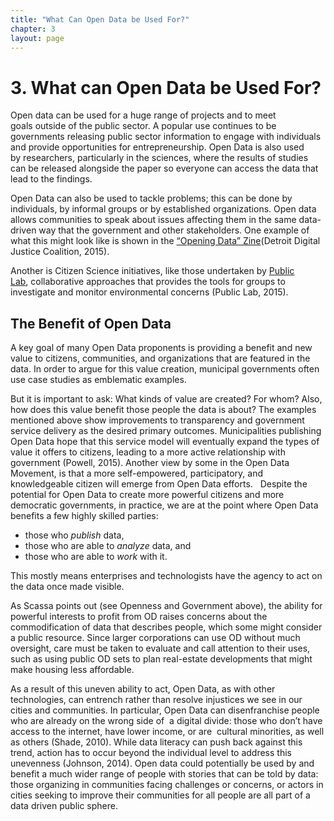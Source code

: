 ```yaml
---
title: "What Can Open Data be Used For?"
chapter: 3
layout: page
---
```


# 3. What can Open Data be Used For?

Open data can be used for a huge range of projects and to meet goals outside of the public sector. A popular use continues to be governments releasing public sector information to engage with individuals and provide opportunities for entrepreneurship. Open Data is also used by researchers, particularly in the sciences, where the results of studies can be released alongside the paper so everyone can access the data that lead to the findings.

Open Data can also be used to tackle problems; this can be done by individuals, by informal groups or by established organizations. Open data allows communities to speak about issues affecting them in the same data-driven way that the government and other stakeholders. One example of what this might look like is shown in the [“Opening Data” Zine](https://www.google.com/url?q=https://www.alliedmedia.org/news/2015/09/17/opening-data-zine-here&sa=D&ust=1473021927314000&usg=AFQjCNFE1VpFv3F2WFSaz7sCZC2SLrZYoA)(Detroit Digital Justice Coalition, 2015).    

Another is Citizen Science initiatives, like those undertaken by <span class="c2">[Public Lab](https://www.google.com/url?q=https://publiclab.org/&sa=D&ust=1473021927314000&usg=AFQjCNFi06UuULCFbbrPVEJn98_5L6_1uA), collaborative approaches that provides the tools for groups to investigate and monitor environmental concerns (Public Lab, 2015).

## The Benefit of Open Data

A key goal of many Open Data proponents is providing a benefit and new value to citizens, communities, and organizations that are featured in the data. In order to argue for this value creation, municipal governments often use case studies as emblematic examples.

But it is important to ask: What kinds of value are created? For whom? Also, how does this value benefit those people the data is about? The examples mentioned above show improvements to transparency and government service delivery as the desired primary outcomes. Municipalities publishing Open Data hope that this service model will eventually expand the types of value it offers to citizens, leading to a more active relationship with government (Powell, 2015). Another view by some in the Open Data Movement, is that a more self-empowered, participatory, and knowledgeable citizen will emerge from Open Data efforts. 
 
Despite the potential for Open Data to create more powerful citizens and more democratic governments, in practice, we are at the point where Open Data benefits a few highly skilled parties:

* those who *publish* data,  
* those who are able to *analyze* data, and 
* those who are able to *work* with it.   

This mostly means enterprises and technologists have the agency to act on the data once made visible. 

As Scassa points out (see Openness and Government above), the ability for powerful interests to profit from OD raises concerns about the commodification of data that describes people, which some might consider a public resource. Since larger corporations can use OD without much oversight, care must be taken to evaluate and call attention to their uses, such as using public OD sets to plan real-estate developments that might make housing less affordable.

As a result of this uneven ability to act, Open Data, as with other technologies, can entrench rather than resolve injustices we see in our cities and communities. In particular, Open Data can disenfranchise people who are already on the wrong side of  a digital divide: those who don’t have access to the internet, have lower income, or are  cultural minorities, as well as others (Shade, 2010). While data literacy can push back against this trend, action has to occur beyond the individual level to address this unevenness (Johnson, 2014). Open data could potentially be used by and benefit a much wider range of people with stories that can be told by data: those organizing in communities facing challenges or concerns, or actors in cities seeking to improve their communities for all people are all part of a data driven public sphere.
